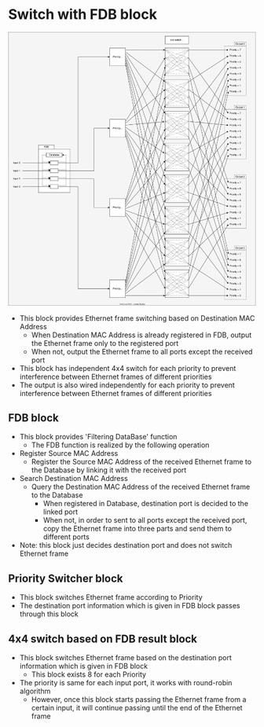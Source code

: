 # Switch with FDB block

![switch_with_fdb_block_overview](./switch_with_fdb_block_overview.drawio.svg)

- This block provides Ethernet frame switching based on Destination MAC Address
  - When Destination MAC Address is already registered in FDB, output the Ethernet frame only to the registered port
  - When not, output the Ethernet frame to all ports except the received port
- This block has independent 4x4 switch for each priority to prevent interference between Ethernet frames of different priorities
- The output is also wired independently for each priority to prevent interference between Ethernet frames of different priorities

## FDB block

- This block provides 'Filtering DataBase' function
  - The FDB function is realized by the following operation
- Register Source MAC Address
  - Register the Source MAC Address of the received Ethernet frame to the Database by linking it with the received port
- Search Destination MAC Address
  - Query the Destination MAC Address of the received Ethernet frame to the Database
    - When registered in Database, destination port is decided to the linked port
    - When not, in order to sent to all ports except the received port, copy the Ethernet frame into three parts and send them to different ports
- Note: this block just decides destination port and does not switch Ethernet frame

## Priority Switcher block

- This block switches Ethernet frame according to Priority
- The destination port information which is given in FDB block passes through this block

## 4x4 switch based on FDB result block

- This block switches Ethernet frame based on the destination port information which is given in FDB block
  - This block exists 8 for each Priority
- The priority is same for each input port, it works with round-robin algorithm
  - However, once this block starts passing the Ethernet frame from a certain input, it will continue passing until the end of the Ethernet frame
